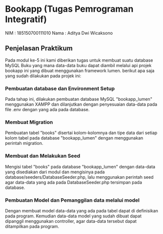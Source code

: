 # Bookapp (Tugas Pemrograman Integratif)

NIM     : 185150700111010
Nama    : Aditya Dwi Wicaksono

## Penjelasan Praktikum
Pada modul ke-5 ini kami diberikan tugas untuk membuat suatu database MySQL Buku yang mana data-data buku dapat diambil melalui api projek bookapp ini yang dibuat menggunakan framework lumen. berikut apa saja yang sudah dilakukan pada projek ini:

### Pembuatan database dan Environment Setup
Pada tahap ini, dilakukan pembuatan database MySQL "bookapp_lumen" menggunakan XAMPP dan dilanjutkan dengan penyesuaian data-data pada file .env dengan yang ada pada database.

### Membuat Migration
Pembuatan tabel "books" disertai kolom-kolomnya dan tipe data dari setiap kolom tabel pada database "bookapp_lumen" dengan menggunakan perintah migration.

### Membuat dan Melakukan Seed
Mengisi tabel "books" pada database "bookapp_lumen" dengan data-data yang disediakan dari modul dan mengisinya pada database/seeders/DatabaseSeeder.php, lalu menggunakan perintah seed agar data-data yang ada pada DatabaseSeeder.php tersimpan pada database.

### Pembuatan Model dan Pemanggilan data melalui model
Dengan membuat model data-data yang ada pada tabel dapat di definisikan pada program. Kemudian data-data model yang sudah dibuat dapat dipanggil menggunakan controller, agar data-data tersebut dapat ditampilkan pada program.